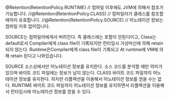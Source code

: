 @Retention(RetentionPolicy.RUNTIME) // 컴파일 이후에도 JVM에 의해서 참조가 가능합니다.
//@Retention(RetentionPolicy.CLASS) // 컴파일러가 클래스를 참조할 때까지 유효합니다.
//@Retention(RetentionPolicy.SOURCE) // 어노테이션 정보는 컴파일 이후 없어집니다.


SOURCE는 컴파일러에게서 버려진다. 즉 클래스에는 포함이 안된다이고,
Class는 default로서 Compiler에게 class file이 기록되지만 런타임시 가상머신에 의해 retain되지 않는다.
Runtime은Compiler에게 class file이 기록되고 At runtime에 VM에 의해 retain 된다고 나와있습니다.



SOURCE	소스상에서만 어노테이션 정보를 유지한다. 소스 코드를 분석할 때만 의미가 있으며 바이트 코드 파일에는 정보가 남지 않는다.
CLASS	바이트 코드 파일까지 어노테이션 정보를 유지한다. 하지만 리플렉션을 이용해서 어노테이션 정보를 얻을 수는 없다.
RUNTIME	바이트 코드 파일까지 어노테이션 정보를 유지하면서 리플렉션을 이용해서 런타임시에 어노테이션 정보를 얻을 수 있다.